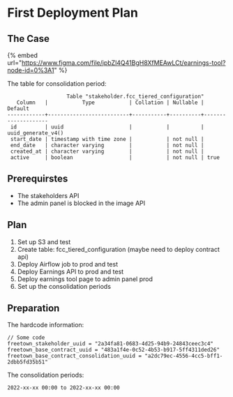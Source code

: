# First Deployment Plan

## The Case

{% embed url="https://www.figma.com/file/ipbZl4Q41BgH8XfMEAwLCt/earnings-tool?node-id=0%3A1" %}

The table for consolidation period:

```
                   Table "stakeholder.fcc_tiered_configuration"
   Column   |           Type           | Collation | Nullable |      Default
------------+--------------------------+-----------+----------+--------------------
 id         | uuid                     |           |          | uuid_generate_v4()
 start_date | timestamp with time zone |           | not null |
 end_date   | character varying        |           | not null |
 created_at | character varying        |           | not null |
 active     | boolean                  |           | not null | true

```

## Prerequirstes

* The stakeholders API
* The admin panel is blocked in the image API

## Plan

1. Set up S3 and test
2. Create table: fcc\_tiered\_configuration (maybe need to deploy contract api)
3. Deploy Airflow job to prod and test
4. Deploy Earnings API to prod and test
5. Deploy earnings tool page to admin panel prod
6. Set up the consolidation periods

## Preparation

The hardcode information:

```
// Some code
freetown_stakeholder_uuid = "2a34fa81-0683-4d25-94b9-24843ceec3c4"
freetown_base_contract_uuid = "483a1f4e-0c52-4b53-b917-5ff4311ded26"
freetown_base_contract_consolidation_uuid = "a2dc79ec-4556-4cc5-bff1-2dbb5fd35b51"
```

The consolidation periods:

```
2022-xx-xx 00:00 to 2022-xx-xx 00:00
```

